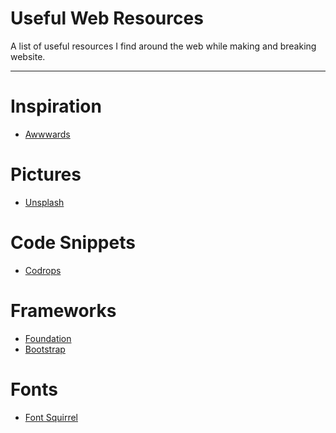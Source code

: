 <h1>Useful Web Resources</h1>
A list of useful resources I find around the web while making and breaking website.
<hr />

<h1>Inspiration</h1>

<ul>
<li><a href="http://www.awwwards.com">Awwwards</a></li>
</ul>

<h1>Pictures</h1>

<ul>
<li><a href="https://unsplash.com">Unsplash</a></li>
</ul>

<h1>Code Snippets</h1>

<ul>
<li><a href="http://tympanus.net/codrops/">Codrops</a></li>
</ul>

<h1>Frameworks</h1>

<ul>
<li><a href="http://foundation.zurb.com">Foundation</a></li>
<li><a href="https://getbootstrap.com">Bootstrap</a></li>
</ul>

<h1>Fonts</h1>

<ul>
<li><a href="http://www.fontsquirrel.com">Font Squirrel</a></li>
</ul>

